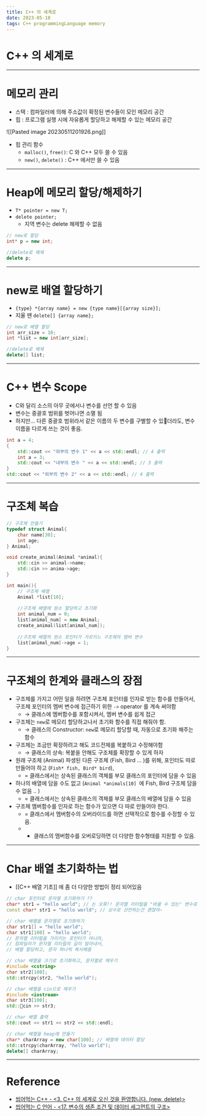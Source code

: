 ```yaml
---
title: C++ 의 세계로
date: 2023-05-18
tags: C++ programmingLanguage memory
---
```


# C++ 의 세계로

---

# 메모리 관리

- 스택 : 컴파일러에 의해 주소값이 확정된 변수들이 모인 메모리 공간
- 힙 : 프로그램 실행 시에 자유롭게 할당하고 해제할 수 있는 메모리 공간

![[Pasted image 20230511201926.png]]

- 힙 관리 함수
	- `malloc()`, `free()`: C 와 C++ 모두 쓸 수 있음
	- `new()`, `delete()` : C++ 에서만 쓸 수 있음

---

# Heap에 메모리 할당/해제하기

- `T* pointer = new T;` 
- `delete pointer;`
	- 지역 변수는 delete 해제할 수 없음

```cpp
// new로 할당
int* p = new int;

//delete로 해제
delete p;
```

---

# new로 배열 할당하기

- `{type} *{array name} = new {type name}[{array size}];`
- 지울 땐 `delete[] {array name};`

```cpp
// new로 배열 할당
int arr_size = 10;
int *list = new int[arr_size];

//delete로 해제
delete[] list;
```

---

# C++ 변수 Scope

- C와 달리 소스의 아무 곳에서나 변수를 선언 할 수 있음
- 변수는 중괄호 범위를 벗어나면 소멸 됨
- 하지만... 다른 중괄호 범위라서 같은 이름의 두 변수를 구별할 수 있더라도, 변수이름을 다르게 쓰는 것이 좋음.

```cpp
int a = 4; 
{
	std::cout << "외부의 변수 1" << a << std::endl; // 4 출력
	int a = 3;
	std::cout << "내부의 변수 " << a << std::endl; // 3 출력
} 
std::cout << "외부의 변수 2" << a << std::endl; // 4 출력
```

---

# 구조체 복습 

```cpp
// 구조체 만들기
typedef struct Animal{
	char name[30];
	int age;
} Animal;

void create_animal(Animal *animal){
	std::cin >> animal->name;
	std::cin >> anima->age;
}

int main(){
	// 구조체 배열
	Animal *list[10];
	
	//구조체 배열에 원소 할당하고 초기화
	int animal_num = 0;
	list[animal_num] = new Animal; 
	create_animal(list[animal_num]);
	
	//구조체 배열의 원소 포인터가 가르키느 구조체의 멤버 변수
	list[animal_num]->age = 1;  
}
```

---

# 구조체의 한계와 클래스의 장점

- 구조체를 가지고 어떤 일을 하려면 구조체 포인터를 인자로 받는 함수를 만들어서, 구조체 포인터의 멤버 변수에 접근하기 위한 `->` operator 를 계속 써야함
	- $\rightarrow$ 클래스에 멤버함수를 포함시켜서, 멤버 변수를 쉽게 접근
- 구조체는 `new`로 메모리 할당하고나서 초기화 함수를 직접 해줘야 함.
	- $\rightarrow$  클래스의 Constructor: `new`로 메모리 할당할 때, 자동으로 초기화 해주는 함수
- 구조체는 조금만 확장하려고 해도 코드전체를 복붙하고 수정해야함
	- $\rightarrow$ 클래스의 상속: 복붙을 안해도 구조체를 확장할 수 있게 하자
- 원래 구조체 (Animal) 파생된 다른 구조체 (Fish, Bird ... )를 위해, 포인터도 따로 만들어야 하고 (`Fish* fish, Bird* bird`), 
	- = 클래스에서는 상속된 클래스의 객체를 부모 클래스의 포인터에 담을 수 있음
- 하나의 배열에 담을 수도 없고 (`Animal *animals[10] `에 Fish, Bird 구조체 담을 수 없음 .. )
	- = 클래스에서는 상속된 클래스의 객체를 부모 클래스의 배열에 담을 수 있음
- 구조체 멤버함수를 인자로 하는 함수가 있으면 다 따로 만들어야 한다.
	- = 클래스에서 멤버함수의 오버라이드를 하면 선택적으로 함수를 수정할 수 있음.
	- + 클래스의 멤버함수를 오버로딩하면 더 다양한 함수형태를 지원할 수 있음.

---

# Char 배열 초기화하는 법

- [[C++ 배열 기초]] 에 좀 더 다양한 방법이 정리 되어있음

```cpp
// char 포인터로 문자열 초기화하기 ??
char* str1 = "hello world"; // 는 오류!! 문자열 리터럴을 "바꿀 수 있는" 변수로 선언하면 안됨
const char* str1 = "hello world"; // 상수로 선언하는건 괜찮아~

// char 배열을 문자열로 초기화하기
char str1[] = "hello world"; 
char str1[100] = "hello world"; 
// 문자열 리터럴을 가리키는 포인터가 아니라, 
// 컴파일러가 문자열 리터럴의 길이 알아내서, 
// 배열 할당하고, 문자 하나씩 복사해줌

// char 배열을 크기로 초기화하고, 문자열로 채우기
#include <cstring>
char str2[100];
std::strcpy(str2, "hello world");

// char 배열을 cin으로 채우기
#include <iostream>
char str3[100];
std::cin >> str3; 

// char 배열 출력
std::cout << str1 << str2 << std::endl;

// char 배열을 heap에 만들기
char* charArray = new char[100]; // 배열에 데이터 할당
std::strcpy(charArray, "hello world");
delete[] charArray;

```

---

# Reference

- [씹어먹는 C++ - <3. C++ 의 세계로 오신 것을 환영합니다. (new, delete)>](https://modoocode.com/169)
- [씹어먹는 C 언어 - <17. 변수의 생존 조건 및 데이터 세그먼트의 구조>](https://modoocode.com/83)
